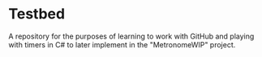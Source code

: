 # Testbed

A repository for the purposes of learning to work with GitHub and playing with timers in C# to later implement in the "MetronomeWIP" project.
